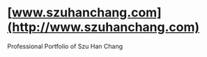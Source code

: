 [www.szuhanchang.com](http://www.szuhanchang.com)
===================

Professional Portfolio of Szu Han Chang
